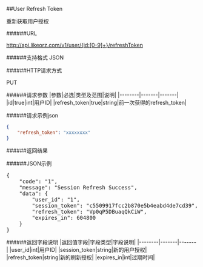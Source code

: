 ##User Refresh Token重新获取用户授权######URLhttp://api.likeorz.com/v1/user/{id:[0-9]+}/refreshToken######支持格式JSON######HTTP请求方式PUT######请求参数|参数|必选|类型及范围|说明||--------|-------|-------||id|true|int|用户ID||refresh_token|true|string|前一次获得的refresh_token|######请求示例json```json{    "refresh_token": "xxxxxxxx"}```######返回结果######JSON示例<pre>{    "code": "1",     "message": "Session Refresh Success",     "data": {        "user_id": "1",         "session_token": "c5509917fcc2b870e5b4eabd4de7cd39",         "refresh_token": "Vp0qP5DBuaqQkCiW",         "expires_in": 604800    }}</pre>######返回字段说明|返回值字段|字段类型|字段说明||--------|-------|-------||user_id|int|用户ID||session_token|string|新的用户授权||refresh_token|string|新的刷新授权||expires_in|int|过期时间|